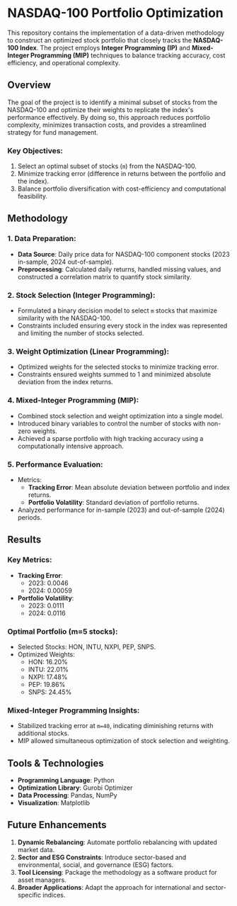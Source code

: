 # NASDAQ-100 Portfolio Optimization

This repository contains the implementation of a data-driven methodology to construct an optimized stock portfolio that closely tracks the **NASDAQ-100 Index**. The project employs **Integer Programming (IP)** and **Mixed-Integer Programming (MIP)** techniques to balance tracking accuracy, cost efficiency, and operational complexity. 

## Overview

The goal of the project is to identify a minimal subset of stocks from the NASDAQ-100 and optimize their weights to replicate the index's performance effectively. By doing so, this approach reduces portfolio complexity, minimizes transaction costs, and provides a streamlined strategy for fund management.

### Key Objectives:
1. Select an optimal subset of stocks (`m`) from the NASDAQ-100.
2. Minimize tracking error (difference in returns between the portfolio and the index).
3. Balance portfolio diversification with cost-efficiency and computational feasibility.



## Methodology

### 1. Data Preparation:
- **Data Source**: Daily price data for NASDAQ-100 component stocks (2023 in-sample, 2024 out-of-sample).
- **Preprocessing**: Calculated daily returns, handled missing values, and constructed a correlation matrix to quantify stock similarity.

### 2. Stock Selection (Integer Programming):
- Formulated a binary decision model to select `m` stocks that maximize similarity with the NASDAQ-100.
- Constraints included ensuring every stock in the index was represented and limiting the number of stocks selected.

### 3. Weight Optimization (Linear Programming):
- Optimized weights for the selected stocks to minimize tracking error.
- Constraints ensured weights summed to 1 and minimized absolute deviation from the index returns.

### 4. Mixed-Integer Programming (MIP):
- Combined stock selection and weight optimization into a single model.
- Introduced binary variables to control the number of stocks with non-zero weights.
- Achieved a sparse portfolio with high tracking accuracy using a computationally intensive approach.

### 5. Performance Evaluation:
- Metrics:
  - **Tracking Error**: Mean absolute deviation between portfolio and index returns.
  - **Portfolio Volatility**: Standard deviation of portfolio returns.
- Analyzed performance for in-sample (2023) and out-of-sample (2024) periods.



## Results

### Key Metrics:
- **Tracking Error**:
  - 2023: 0.0046
  - 2024: 0.00059
- **Portfolio Volatility**:
  - 2023: 0.0111
  - 2024: 0.0116

### Optimal Portfolio (m=5 stocks):
- Selected Stocks: HON, INTU, NXPI, PEP, SNPS.
- Optimized Weights:
  - HON: 16.20%
  - INTU: 22.01%
  - NXPI: 17.48%
  - PEP: 19.86%
  - SNPS: 24.45%

### Mixed-Integer Programming Insights:
- Stabilized tracking error at `m=40`, indicating diminishing returns with additional stocks.
- MIP allowed simultaneous optimization of stock selection and weighting.


## Tools & Technologies

- **Programming Language**: Python
- **Optimization Library**: Gurobi Optimizer
- **Data Processing**: Pandas, NumPy
- **Visualization**: Matplotlib


## Future Enhancements

1. **Dynamic Rebalancing**: Automate portfolio rebalancing with updated market data.
2. **Sector and ESG Constraints**: Introduce sector-based and environmental, social, and governance (ESG) factors.
3. **Tool Licensing**: Package the methodology as a software product for asset managers.
4. **Broader Applications**: Adapt the approach for international and sector-specific indices.
